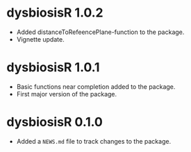 # dysbiosisR 1.0.2

* Added distanceToRefeencePlane-function to the package.
* Vignette update.  

# dysbiosisR 1.0.1

* Basic functions near completion added to the package.  
* First major version of the package.  

# dysbiosisR 0.1.0

* Added a `NEWS.md` file to track changes to the package.
